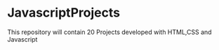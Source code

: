 # JavascriptProjects
This repository will contain 20 Projects developed with HTML,CSS and Javascript
